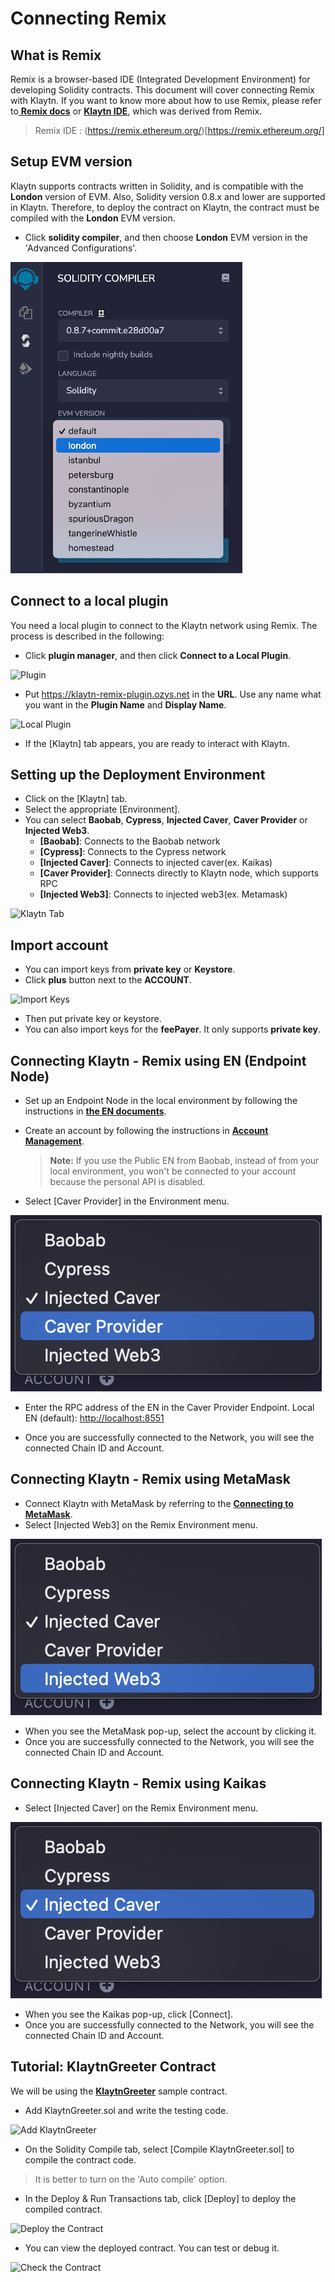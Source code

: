 # Connecting Remix <a id="connecting-remix"></a>


## What is Remix <a id="what-is-remix"></a>

Remix is a browser-based IDE (Integrated Development Environment) for developing Solidity contracts. This document will cover connecting Remix with Klaytn. If you want to know more about how to use Remix, please refer to[ **Remix docs**](https://remix-ide.readthedocs.io/en/latest/) or [**Klaytn IDE**](../../smart-contract/ide-and-tools/README.md#klaytn-ide), which was derived from Remix.

> Remix IDE : (https://remix.ethereum.org/)[https://remix.ethereum.org/]

## Setup EVM version <a id="setup-EVM-version"></a>
Klaytn supports contracts written in Solidity, and is compatible with the **London** version of EVM. Also, Solidity version 0.8.x and lower are supported in Klaytn.
Therefore, to deploy the contract on Klaytn, the contract must be compiled with the **London** EVM version.

* Click **solidity compiler**, and then choose **London** EVM version in the 'Advanced Configurations'.

![Solidity Complier](./img/remix-solidity-compiler.png)

## Connect to a local plugin <a id="connect-to-a-local-plugin"></a>

You need a local plugin to connect to the Klaytn network using Remix. The process is described in the following:

* Click **plugin manager**, and then click **Connect to a Local Plugin**.

![Plugin](./img/remix-environment-plugin.png)

* Put https://klaytn-remix-plugin.ozys.net in the **URL**. Use any name what you want in the **Plugin Name** and **Display Name**.

![Local Plugin](./img/remix-local-plugin.png)

* If the [Klaytn] tab appears, you are ready to interact with Klaytn.

## Setting up the Deployment Environment <a id="setting-up-the-deployment-environment"></a>

* Click on the [Klaytn] tab.
* Select the appropriate [Environment].
* You can select **Baobab**, **Cypress**, **Injected Caver**, **Caver Provider** or **Injected Web3**.
  * **[Baobab]**: Connects to the Baobab network
  * **[Cypress]**: Connects to the Cypress network
  * **[Injected Caver]**: Connects to injected caver(ex. Kaikas)
  * **[Caver Provider]**: Connects directly to Klaytn node, which supports RPC
  * **[Injected Web3]**: Connects to injected web3(ex. Metamask)

![Klaytn Tab](./img/remix-klaytn-tab.png)

## Import account <a id="import-account"></a>

* You can import keys from **private key** or **Keystore**.
* Click **plus** button next to the **ACCOUNT**.

![Import Keys](./img/remix-klaytn-import-account.png)

* Then put private key or keystore.
* You can also import keys for the **feePayer**. It only supports **private key**.

## Connecting Klaytn - Remix using EN (Endpoint Node) <a id="connecting-klaytn-remix-using-en"></a>

* Set up an Endpoint Node in the local environment by following the instructions in [**the EN documents**](https://docs.klaytn.foundation/getting-started/quick-start/launch-an-en).

* Create an account by following the instructions in [**Account Management**](https://docs.klaytn.foundation/getting-started/account).

  > **Note:** If you use the Public EN from Baobab, instead of from your local environment, you won't be connected to your account because the personal API is disabled. 

* Select [Caver Provider] in the Environment menu.

![Caver Provider](./img/env-caver-provider.png)

* Enter the RPC address of the EN in the Caver Provider Endpoint.
  Local EN (default): [http://localhost:8551](http://localhost:8551/)

* Once you are successfully connected to the Network, you will see the connected Chain ID and Account.

## Connecting Klaytn - Remix using MetaMask <a id="connecting-klaytn-remix-using-metamask"></a>

* Connect Klaytn with MetaMask by referring to the [**Connecting to MetaMask**](https://docs.klaytn.foundation/dapp/tutorials/connecting-metamask).
* Select [Injected Web3] on the Remix Environment menu.

![Injected Web3](./img/env-injected-web3.png)

* When you see the MetaMask pop-up, select the account by clicking it.
* Once you are successfully connected to the Network, you will see the connected Chain ID and Account.

## Connecting Klaytn - Remix using Kaikas <a id="connecting-klaytn-remix-using-kaikas"></a>

* Select [Injected Caver] on the Remix Environment menu.

![Injected Caver](./img/env-injected-caver.png)

* When you see the Kaikas pop-up, click [Connect].
* Once you are successfully connected to the Network, you will see the connected Chain ID and Account.

## Tutorial: KlaytnGreeter Contract <a id="tutorial-KlaytnGreeter-contract"></a>

We will be using the [**KlaytnGreeter**](https://docs.klaytn.foundation/smart-contract/sample-contracts/klaytngreeter) sample contract.

* Add KlaytnGreeter.sol and write the testing code.

![Add KlaytnGreeter](./img/remix-add-klaytngreeter.png)

* On the Solidity Compile tab, select [Compile KlaytnGreeter.sol] to compile the contract code.
> It is better to turn on the 'Auto compile' option.
* In the Deploy & Run Transactions tab, click [Deploy] to deploy the compiled contract.

![Deploy the Contract](./img/remix-deploy-run-tx.png)

* You can view the deployed contract. You can test or debug it.

![Check the Contract](./img/remix-test-or-debug.png)

